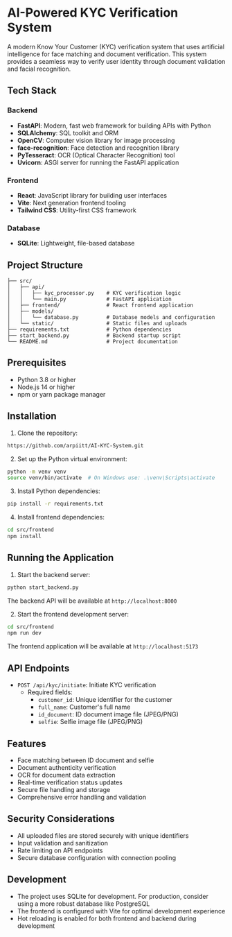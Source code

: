 # AI-Powered KYC Verification System

A modern Know Your Customer (KYC) verification system that uses artificial intelligence for face matching and document verification. This system provides a seamless way to verify user identity through document validation and facial recognition.

## Tech Stack

### Backend
- **FastAPI**: Modern, fast web framework for building APIs with Python
- **SQLAlchemy**: SQL toolkit and ORM
- **OpenCV**: Computer vision library for image processing
- **face-recognition**: Face detection and recognition library
- **PyTesseract**: OCR (Optical Character Recognition) tool
- **Uvicorn**: ASGI server for running the FastAPI application

### Frontend
- **React**: JavaScript library for building user interfaces
- **Vite**: Next generation frontend tooling
- **Tailwind CSS**: Utility-first CSS framework

### Database
- **SQLite**: Lightweight, file-based database

## Project Structure
```
├── src/
│   ├── api/
│   │   ├── kyc_processor.py    # KYC verification logic
│   │   └── main.py             # FastAPI application
│   ├── frontend/               # React frontend application
│   ├── models/
│   │   └── database.py         # Database models and configuration
│   └── static/                 # Static files and uploads
├── requirements.txt            # Python dependencies
├── start_backend.py            # Backend startup script
└── README.md                   # Project documentation
```

## Prerequisites

- Python 3.8 or higher
- Node.js 14 or higher
- npm or yarn package manager

## Installation

1. Clone the repository:
```bash
https://github.com/arpiitt/AI-KYC-System.git
```

2. Set up the Python virtual environment:
```bash
python -m venv venv
source venv/bin/activate  # On Windows use: .\venv\Scripts\activate
```

3. Install Python dependencies:
```bash
pip install -r requirements.txt
```

4. Install frontend dependencies:
```bash
cd src/frontend
npm install
```

## Running the Application

1. Start the backend server:
```bash
python start_backend.py
```
The backend API will be available at `http://localhost:8000`

2. Start the frontend development server:
```bash
cd src/frontend
npm run dev
```
The frontend application will be available at `http://localhost:5173`

## API Endpoints

- `POST /api/kyc/initiate`: Initiate KYC verification
  - Required fields:
    - `customer_id`: Unique identifier for the customer
    - `full_name`: Customer's full name
    - `id_document`: ID document image file (JPEG/PNG)
    - `selfie`: Selfie image file (JPEG/PNG)

## Features

- Face matching between ID document and selfie
- Document authenticity verification
- OCR for document data extraction
- Real-time verification status updates
- Secure file handling and storage
- Comprehensive error handling and validation

## Security Considerations

- All uploaded files are stored securely with unique identifiers
- Input validation and sanitization
- Rate limiting on API endpoints
- Secure database configuration with connection pooling

## Development

- The project uses SQLite for development. For production, consider using a more robust database like PostgreSQL
- The frontend is configured with Vite for optimal development experience
- Hot reloading is enabled for both frontend and backend during development
